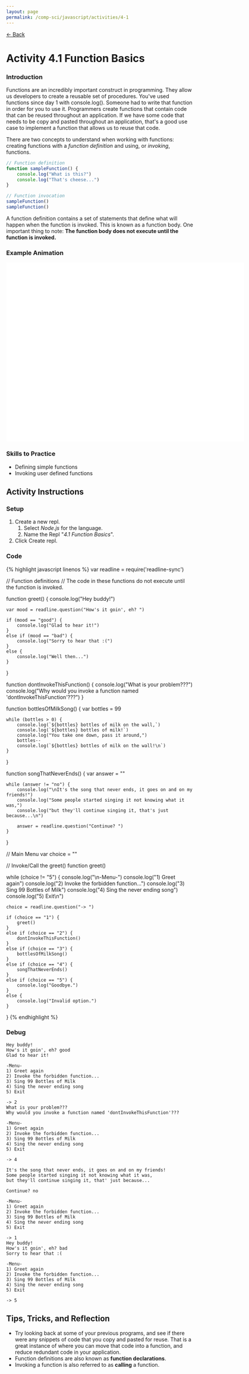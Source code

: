 ```yaml
---
layout: page
permalink: /comp-sci/javascript/activities/4-1
---
```


[← Back](../)

# Activity 4.1 Function Basics

### Introduction

Functions are an incredibly important construct in programming. They allow us developers to create a reusable set of procedures. You've used functions since day 1 with console.log(). Someone had to write that function in order for you to use it. Programmers create functions that contain code that can be reused throughout an application. If we have some code that needs to be copy and pasted throughout an application, that's a good use case to implement a function that allows us to reuse that code.

There are two concepts to understand when working with functions: creating functions with a *function definition* and using, or *invoking*, functions.

```js
// Function definition
function sampleFunction() {
    console.log("What is this?")
    console.log("That's cheese...")
}

// Function invocation
sampleFunction()
sampleFunction()
```

A function definition contains a set of statements that define what will happen when the function is invoked. This is known as a function body. One important thing to note: **The function body does not execute until the function is invoked.**

### Example Animation

<div id="animation_container" style="background-color:rgba(255, 255, 255, 1.00); width:640px; height:480px">
    <canvas id="canvas" width="640" height="480" style="position: absolute; display: block; background-color:rgba(255, 255, 255, 1.00);"></canvas>
    <div id="dom_overlay_container" style="pointer-events:none; overflow:hidden; width:640px; height:480px; position: absolute; left: 0px; top: 0px; display: block;">
    </div>
</div>

<script src="https://code.createjs.com/1.0.0/createjs.min.js"></script>
<script src="/assets/js/function-animation-basic.js"></script>
<script>
var canvas, stage, exportRoot, anim_container, dom_overlay_container, fnStartAnimation;
(function init() {
	canvas = document.getElementById("canvas");
	anim_container = document.getElementById("animation_container");
	dom_overlay_container = document.getElementById("dom_overlay_container");
	var comp=AdobeAn.getComposition("4F30DD8EC1DDFB4098147C02ED0AD997");
	var lib=comp.getLibrary();
	handleComplete({},comp);
})()
function handleComplete(evt,comp) {
	//This function is always called, irrespective of the content. You can use the variable "stage" after it is created in token create_stage.
	var lib=comp.getLibrary();
	var ss=comp.getSpriteSheet();
	exportRoot = new lib.FunctionAnimationBasic();
	stage = new lib.Stage(canvas);
	stage.enableMouseOver();	
	//Registers the "tick" event listener.
	fnStartAnimation = function() {
		stage.addChild(exportRoot);
		createjs.Ticker.framerate = lib.properties.fps;
		createjs.Ticker.addEventListener("tick", stage);
	}	    
	//Code to support hidpi screens and responsive scaling.
	AdobeAn.makeResponsive(true,'width',false,1,[canvas,anim_container,dom_overlay_container]);	
	AdobeAn.compositionLoaded(lib.properties.id);
	fnStartAnimation();
}
</script>

### Skills to Practice

- Defining simple functions
- Invoking user defined functions


## Activity Instructions

### Setup
1. Create a new repl.
    1. Select *Node.js* for the language.
    2. Name the Repl "*4.1 Function Basics*".
2. Click Create repl.

### Code

{% highlight javascript linenos %}
var readline = require('readline-sync')

// Function definitions
// The code in these functions do not execute until the function is invoked.

function greet() {
    console.log("Hey buddy!")

    var mood = readline.question("How's it goin', eh? ")

    if (mood == "good") {
        console.log("Glad to hear it!")
    }
    else if (mood == "bad") {
        console.log("Sorry to hear that :(")
    }
    else {
        console.log("Well then...")
    }
}

function dontInvokeThisFunction() {
    console.log("What is your problem???")
    console.log("Why would you invoke a function named 'dontInvokeThisFunction'???")
}

function bottlesOfMilkSong() {
    var bottles = 99

    while (bottles > 0) {
        console.log(`${bottles} bottles of milk on the wall,`)
        console.log(`${bottles} bottles of milk!`)
        console.log("You take one down, pass it around,")
        bottles--
        console.log(`${bottles} bottles of milk on the wall!\n`)
    }
}

function songThatNeverEnds() {
    var answer = ""

    while (answer != "no") {
        console.log("\nIt's the song that never ends, it goes on and on my friends!")
        console.log("Some people started singing it not knowing what it was,")
        console.log("but they'll continue singing it, that's just because...\n")

        answer = readline.question("Continue? ")
    }
}


// Main Menu
var choice = ""

// Invoke/Call the greet() function
greet()

while (choice != "5") {
    console.log("\n-Menu-")
    console.log("1) Greet again")
    console.log("2) Invoke the forbidden function...")
    console.log("3) Sing 99 Bottles of Milk")
    console.log("4) Sing the never ending song")
    console.log("5) Exit\n")

    choice = readline.question("-> ")

    if (choice == "1") {
        greet()
    }
    else if (choice == "2") {
        dontInvokeThisFunction()
    }
    else if (choice == "3") {
        bottlesOfMilkSong()
    }
    else if (choice == "4") {
        songThatNeverEnds()
    }
    else if (choice == "5") {
        console.log("Goodbye.")
    }
    else {
        console.log("Invalid option.")
    }
}
{% endhighlight %}

### Debug

```
Hey buddy!
How's it goin', eh? good
Glad to hear it!

-Menu-
1) Greet again
2) Invoke the forbidden function...
3) Sing 99 Bottles of Milk
4) Sing the never ending song      
5) Exit

-> 2
What is your problem???
Why would you invoke a function named 'dontInvokeThisFunction'???

-Menu-
1) Greet again
2) Invoke the forbidden function...
3) Sing 99 Bottles of Milk
4) Sing the never ending song
5) Exit

-> 4

It's the song that never ends, it goes on and on my friends!
Some people started singing it not knowing what it was,     
but they'll continue singing it, that' just because...      

Continue? no

-Menu-
1) Greet again
2) Invoke the forbidden function...
3) Sing 99 Bottles of Milk
4) Sing the never ending song      
5) Exit

-> 1
Hey buddy!
How's it goin', eh? bad
Sorry to hear that :(

-Menu-
1) Greet again
2) Invoke the forbidden function...
3) Sing 99 Bottles of Milk
4) Sing the never ending song      
5) Exit

-> 5
```

## Tips, Tricks, and Reflection

- Try looking back at some of your previous programs, and see if there were any snippets of code that you copy and pasted for reuse. That is a great instance of where you can move that code into a function, and reduce redundant code in your application.
- Function definitions are also known as **function declarations**.
- Invoking a function is also referred to as **calling** a function.